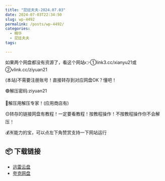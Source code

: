 ```yaml
---
title: "昆廷夫夫-2024.07.03"
date: 2024-07-03T22:34:50
slug: wp-4492
permalink: /posts/wp-4492/
categories:
  - 精华
  - 昆廷夫夫
tags:

---
```


如果两个网盘都没有资源了，看这个网站👉①link3.cc/xianyu21或②vlink.cc/ziyuan21

(本站)不需要注册账号！直接转存到对应网盘OK？懂吧！

🟢解压密码:ziyuan21

🔵解压用解压专家！(应用商店有)

🟡转存的链接网盘有教程！一定要看教程！按教程操作！不按教程操作你不会解压！

💰🈶能力的宝，可以点左下角赞赏支持一下网站运行

## 📦 下载链接
- [迅雷云盘](https://blziyuan21.com/pay-download/4492?key=32fc5a7ade&down_id=0)
- [夸克网盘](https://blziyuan21.com/pay-download/4492?key=32fc5a7ade&down_id=1)

